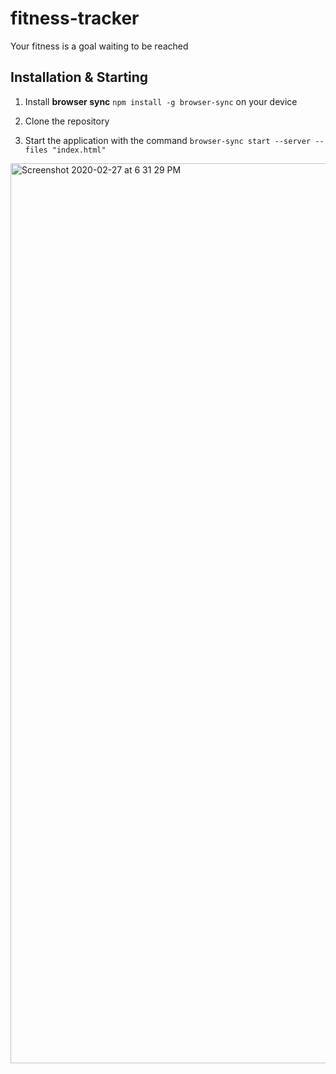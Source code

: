 # fitness-tracker
Your fitness is a goal waiting to be reached

## Installation & Starting

1. Install **browser sync** `npm install -g browser-sync` on your device

2. Clone the repository

3. Start the application with the command `browser-sync start --server --files "index.html"`



<img width="1440" alt="Screenshot 2020-02-27 at 6 31 29 PM" src="https://user-images.githubusercontent.com/26310883/75469845-fb53f400-598f-11ea-8634-d3cf2641d89e.png">
